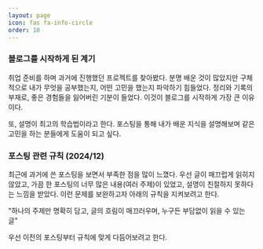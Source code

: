 ```yaml
---
layout: page
icon: fas fa-info-circle
order: 10
---
```


### 블로그를 시작하게 된 계기
취업 준비를 하며 과거에 진행했던 프로젝트를 찾아봤다. 분명 배운 것이 많았지만 구체적으로 내가 무엇을 공부했는지, 어떤 고민을 했는지 파악하기 힘들었다.
정리와 기록의 부재로, 좋은 경험들을 잃어버린 기분이 들었다. 이것이 블로그를 시작하게 가장 큰 이유이다.


또, 설명이 최고의 학습법이라고 한다. 포스팅을 통해 내가 배운 지식을 설명해보며 같은 고민을 하는 분들에게 도움이 되고 싶다.

### 포스팅 관련 규칙 (2024/12)
최근에 과거에 쓴 포스팅을 보면서 부족한 점을 많이 느꼈다. 우선 글이 매끄럽게 읽히지 않았고, 가끔 한 포스팅의 너무 많은 내용(여러 주제)이 있었고, 설명이 친절하지 못하다는 느낌을 받았다.
이런 문제를 보완하고자 아래의 규칙을 지켜보려고 한다.

"하나의 주제만 명확히 담고, 글의 흐림이 매끄러우며, 누구든 부담없이 읽을 수 있는 글"

우선 이전의 포스팅부터 규칙에 맞게 다듬어보려고 한다. 

